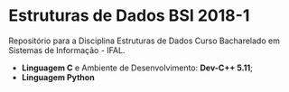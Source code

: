 # **Estruturas de Dados BSI 2018-1**

Repositório para a Disciplina Estruturas de Dados Curso Bacharelado em Sistemas de Informação - IFAL.

* **Linguagem C** e Ambiente de Desenvolvimento: **Dev-C++ 5.11**;
* **Linguagem Python**
